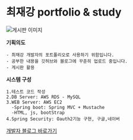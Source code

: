 # 최재강 portfolio & study

![게시판 이미지](https://user-images.githubusercontent.com/100588597/236480889-9df2abce-cb1d-495c-a2bd-fa5869321367.png)

**기획의도**

```
- 최재강 개발자의 포트폴리오로 사용하기 위함입니다.
- 공부한 내용을 깃허브와 블로그에 꾸준히 업로드 중입니다.
- 게시판 활용
```

**시스템 구성**

```
1.테스트 코드 작성
2.DB Server: AWS RDS - MySQL
3.WEB Server: AWS EC2
  -Spring boot: Spring MVC + Mustache
  -HTML, js, bootStrap
4.Spring Security: Oauth2기능 구현, 구글,네이버
```

[개발자 블로그 바로가기](https://keyboardwarrior.tistory.com/)
